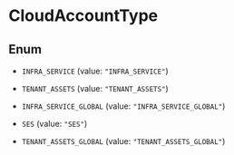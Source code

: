 

# CloudAccountType

## Enum


* `INFRA_SERVICE` (value: `"INFRA_SERVICE"`)

* `TENANT_ASSETS` (value: `"TENANT_ASSETS"`)

* `INFRA_SERVICE_GLOBAL` (value: `"INFRA_SERVICE_GLOBAL"`)

* `SES` (value: `"SES"`)

* `TENANT_ASSETS_GLOBAL` (value: `"TENANT_ASSETS_GLOBAL"`)




